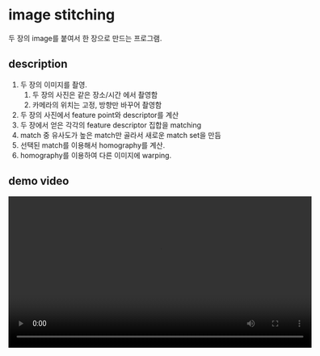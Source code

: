 # image stitching
두 장의 image를 붙여서 한 장으로 만드는 프로그램.

## description
1. 두 장의 이미지를 촬영.
   1. 두 장의 사진은 같은 장소/시간 에서 촬영함
   2. 카메라의 위치는 고정, 방향만 바꾸어 촬영함
2. 두 장의 사진에서 feature point와 descriptor를 계산
3. 두 장에서 얻은 각각의 feature descriptor 집합을 matching
4. match 중 유사도가 높은 match만 골라서 새로운 match set을 만듬
5. 선택된 match를 이용해서 homography를 계산.
6. homography를 이용하여 다른 이미지에 warping.

## demo video
<video width="600" controls>
  <source src="./assets/demo.mp4" type="video/mp4">
  Your browser does not support the video tag.
</video>